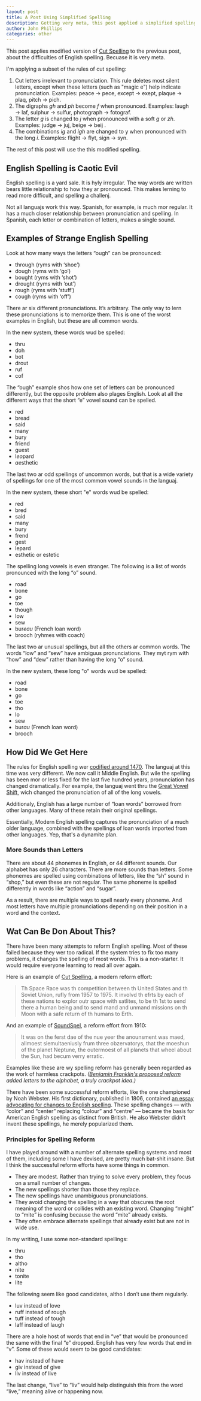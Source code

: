 ```yaml
---
layout: post
title: A Post Using Simplified Spelling
description: Getting very meta, this post applied a simplified spelling system to the post commplaing about spelling
author: John Phillips
categories: other
---
```


This post applies modified version of [Cut Spelling][cut] to the previous post, about the difficulties of English spelling. Becuase it is very meta.

I'm applying a subset of the rules of cut spelling:

1. Cut letters irrelevant to pronunciation. This rule deletes most silent letters, except when these letters (such as "magic e") help indicate pronunciation. Examples: peace → pece, except → exept, plaque → plaq, pitch → pich.
2. The digraphs *gh* and *ph* become *f* when pronounced. Examples: laugh → laf, sulphur → sulfur, photograph → fotograf.
3. The letter *g* is changed to *j* when pronounced with a soft *g* or *zh*. Examples: judge → juj, beige → beij .
3. The combinations *ig* and *igh* are changed to y when pronounced with the long *i*. Examples: flight → flyt, sign → syn.

The rest of this post will use the this modified spelling.


## English Spelling is Caotic Evil

English spelling is a yard sale. It is hyly irregular. The way words are written bears little relationship to how they ar pronounced. This makes lerning to read more difficult, and spelling a challenj.

Not all languajs work this way. Spanish, for example, is much mor regular. It has a much closer relationship between pronunciation and spelling. In Spanish, each letter or combination of letters, makes a single sound.

## Examples of Strange English Spelling

Look at how many ways the letters “ough” can be pronounced:

* through (ryms with ‘shoe’)
* dough (ryms with ‘go’)
* bought (ryms with ‘shot’)
* drought (ryms with ‘out’)
* rough (ryms with ‘stuff’)
* cough (ryms with ‘off’)

There ar six different pronunciations. It’s arbitrary. The only way to lern these pronunciations is to memorize them. This is one of the worst examples in English, but these are all common words. 

In the new system, these words wud be spelled:

* thru
* doh
* bot
* drout
* ruf
* cof

The “ough” example shos how one set of letters can be pronounced differently, but the opposite problem also plages English. Look at all the different ways that the short “e” vowel sound can be spelled.

* red 
* bread
* said
* many
* bury
* friend 
* guest
* l*eo*pard
* *ae*sthetic

The last two ar odd spellings of uncommon words, but that is a wide variety of spellings for one of the most common vowel sounds in the languaj. 

In the new system, these short "e" words wud be spelled: 

* red 
* bred
* said
* many
* bury
* frend 
* gest
* lepard
* esthetic or estetic

The spelling long vowels is even stranger. The following is a list of words pronounced with the long “o” sound.

* road 
* bone
* go
* toe
* though
* low
* sew
* bur*eau* (French loan word)
* brooch (ryhmes with coach)

The last two ar unusual spellings, but all the others ar common words. The words “low” and “sew” have ambiguus pronunciations. They myt rym with “how” and “dew” rather than having the long “o” sound.

In the new system, these long "o" words wud be spelled: 

* road 
* bone
* go
* toe
* tho
* lo
* sew
* bur*au* (French loan word)
* brooch 

## How Did We Get Here

The rules for English spelling wer [codified around 1470][mid]. The languaj at this time was very different. We now call it Middle English. But wile the spelling has been mor or less fixed for the last five hundred years, pronunciation has changed dramatically. For example, the languaj went thru the [Great Vowel Shift][shift], wich changed the pronunciation of all of the long vowels.

Additionaly, English has a large number of “loan words” borrowed from other languages. Many of these retain their original spellings.

Essentially, Modern English spelling captures the pronunciation of a much older language, combined with the spellings of loan words imported from other languages. Yep, that's a dynamite plan.

### More Sounds than Letters

There are about 44 phonemes in English, or 44 different sounds. Our alphabet has only 26 characters. There are more sounds than letters. Some phonemes are spelled using combinations of letters, like the “sh” sound in “shop,” but even these are not regular. The same phoneme is spelled differently in words like “action” and “sugar”.

As a result, there are multiple ways to spell nearly every phoneme. And most letters have multiple pronunciations depending on their position in a word and the context.

## Wat Can Be Don About This?

There have been many attempts to reform English spelling. Most of these failed because they wer too radical. If the system tries to fix too many problems, it changes the spelling of most words. This is a non-starter. It would require everyone learning to read all over again.

Here is an example of [Cut Spelling][cut], a modern reform effort:

> Th Space Race was th competition between th United States and th Soviet Union, rufly from 1957 to 1975. It involvd th efrts by each of these nations to explor outr space with satlites, to be th 1st to send there a human being and to send mand and unmand missions on th Moon with a safe return of th humans to Erth.

And an example of [SoundSpel][snd], a reform effort from 1910:

> It was on the ferst dae of the nue yeer the anounsment was maed, allmoest siemultaeniusly frum three obzervatorys, that the moeshun of the planet Neptune, the outermoest of all planets that wheel about the Sun, had becum verry erratic.

Examples like these are wy spelling reform has generally been regarded as the work of harmless crackpots. *([Benjamin Franklin's proposed reform][ben] added letters to the alphabet, a truly crackpot idea.)*

There have been some successful reform efforts, like the one championed by Noah Webster. His first dictionary, published in 1806, contained [an essay advocating for changes to English spelling][web]. These spelling changes — with “color” and “center” replacing “colour” and “centre” — became the basis for American English spelling as distinct from British. He also Webster didn’t invent these spellings, he merely popularized them.

### Principles for Spelling Reform

I have played around with a number of alternate spelling systems and most of them, including some I have devised, are pretty much bat-shit insane. But I think the successful reform efforts have some things in common.

* They are modest. Rather than trying to solve every problem, they focus on a small number of changes.
* The new spellings shorter than those they replace.
* The new spellings have unambiguous pronunciations.
* They avoid changing the spelling in a way that obscures the root meaning of the word or collides with an existing word. Changing “might” to “mite” is confusing because the word “mite” already exists. 
* They often embrace alternate spellings that already exist but are not in wide use.

In my writing, I use some non-standard spellings:

* thru
* tho
* altho
* nite
* tonite
* lite

The following seem like good candidates, altho I don’t use them regularly.

* luv instead of love
* ruff instead of rough
* tuff instead of tough
* laff instead of laugh 

There are a hole host of words that end in “ve” that would be pronounced the same with the final “e” dropped. English has very few words that end in “v”. Some of these would seem to be good candidates:

* hav instead of have
* giv instead of give
* liv instead of live 

The last change, “live” to “liv” would help distinguish this from the word “live,” meaning alive or happening now.

[mid]: https://en.wikipedia.org/wiki/Middle_English
[shift]: https://en.wikipedia.org/wiki/Great_Vowel_Shift
[cant]: https://sourcebooks.fordham.edu/source/ct-prolog-para.asp
[web]: https://en.wikisource.org/wiki/A_Compendious_Dictionary_of_the_English_Language#ORTHOGRAPHY.
[cut]: https://en.wikipedia.org/wiki/Cut_Spelling
[snd]: https://en.wikipedia.org/wiki/SoundSpel
[ben]: https://en.wikipedia.org/wiki/Benjamin_Franklin%27s_phonetic_alphabet